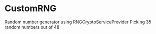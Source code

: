 # CustomRNG
Random number generator using RNGCryptoServiceProvider
Picking 35 random numbers out of 48
